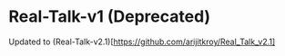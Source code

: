 # Real-Talk-v1 (Deprecated)

Updated to (Real-Talk-v2.1)[https://github.com/arijitkroy/Real_Talk_v2.1]
